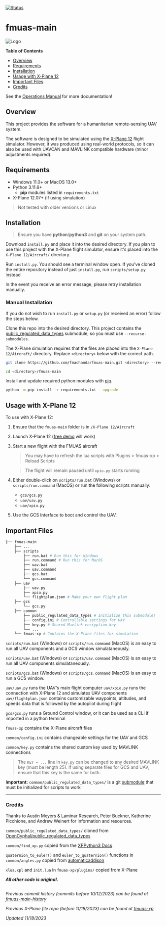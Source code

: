 [![Status](https://img.shields.io/badge/status-Development-orange)](https://trello.com/b/E168SpHn/fmuas)

# fmuas-main
![Logo](https://github.com/fmachanda/fmuas-main/blob/master/fmuas_logo.png?raw=true)


**Table of Contents**
* [Overview](#overview)
* [Requirements](#requirements)
* [Installation](#installation)
* [Usage with X-Plane 12](#usage-with-x-plane-12)
* [Important Files](#important-files)
* [Credits](#credits)

See the [Operations Manual][flight-manual-link] for more documentation!

## Overview
This project provides the software for a humanitarian remote-sensing UAV system.  

The software is designed to be simulated using the [X-Plane 12][xplane-link] flight simulator. However, it was produced using real-world protocols, so  it can also be used with UAVCAN and MAVLINK compatible hardware (minor adjustments required).

## Requirements
* Windows 11.0+ or MacOS 13.0+
* Python 3.11.6+
    * **pip** modules listed in `requirements.txt`
* X-Plane 12.07+ (if using simulation)

> Not tested with older versions or Linux

## Installation

> Ensure you have **python**/**python3** and **git** on your system path.

Download `install.py` and place it into the desired directory. If you plan to use this project with the X-Plane flight simulator, ensure it's placed into the `X-Plane 12/Aircraft/` directory.

Run `install.py`. You should see a terminal window open. If you've cloned the entire repository instead of just `install.py`, run `scripts/setup.py` instead

In the event you receive an error message, please retry installation manually.

### Manual Installation

If you do not wish to run `install.py` or `setup.py` (or received an error) follow the steps below.

Clone this repo into the desired directory. This project contains the [public_regulated_data_types][prdt-link] submodule, so you must use `--recurse-submodules`.

The X-Plane simulation requires that the files are placed into the `X-Plane 12/Aircraft/` directory. Replace `<directory>` below with the correct path.

```bash
git clone https://github.com/fmachanda/fmuas-main.git <directory> --recurse-submodules

cd <directory>/fmuas-main
```

Install and update required python modules with [pip](https://pip.pypa.io/en/stable/installation/).

```bash
python -m pip install -r requirements.txt --upgrade
```

## Usage with X-Plane 12

To use with X-Plane 12:

1. Ensure that the `fmuas-main` folder is in `/X-Plane 12/Aircraft`

2. Launch X-Plane 12 ([free demo][xplane-link] will work)

3. Start a new flight with the FMUAS aircraft

    > You may have to refresh the lua scripts with Plugins > fmuas-xp > Reload Scripts

    > The flight will remain paused until `xpio.py` starts running

4. Either double-click on `scripts/run.bat` (Windows) or `scripts/run.command` (MacOS) or run the following scripts manually:
    * `gcs/gcs.py`
    * `uav/uav.py`
    * `uav/xpio.py`

5. Use the GCS Interface to boot and control the UAV.

## Important Files

```bash
├── fmuas-main 
    ├── ...
    ├── scripts
        ├── run.bat # Run this for Windows
        ├── run.command # Run this for MacOS
        ├── uav.bat
        ├── uav.command
        ├── gcs.bat
        └── gcs.command
    ├── uav
        ├── uav.py
        ├── xpio.py
        └── flightplan.json # Make your own flight plan
    ├── gcs
        └── gcs.py
    ├── common
        ├── public_regulated_data_types # Initialize this submodule!
        ├── config.ini # Controllable settings for UAV
        ├── key.py # Shared Mavlink encryption key
        └── ...
    └── fmuas-xp # Contains the X-Plane files for simulation
```

`scripts/run.bat` (Windows) or `scripts/run.command` (MacOS) is an easy to run all UAV components and a GCS window simulataneously.

`scripts/uav.bat` (Windows) or `scripts/uav.command` (MacOS) is an easy to run all UAV components simulataneously.

`scripts/gcs.bat` (Windows) or `scripts/gcs.command` (MacOS) is an easy to run a GCS window.

`uav/uav.py` runs the UAV's main flight computer
`uav/xpio.py` runs the connection with X-Plane 12 and simulates UAV components
`uav/flightplan.json` contains customizable waypoints, altitudes, and speeds data that is followed by the autopilot during flight

`gcs/gcs.py` runs a Ground Control window, or it can be used as a CLI if imported in a python terminal

`fmuas-xp` contains the X-Plane aircraft files

`common/config.ini` contains changeable settings for the UAV and GCS  

`common/key.py` contains the shared custom key used by MAVLINK connections
> The `KEY = ...` line in `key.py` can be changed to any desired MAVLINK key (must be length 25). If using separate files for GCS and UAV, ensure that this key is the same for both.  

**Important:** `common/public_regulated_data_types/` is a git [submodule][prdt-link] that must be initialized for scripts to work

---
### Credits

Thanks to Austin Meyers & Laminar Research, Peter Buckner, Katherine Picchione, and Andrew Weinert for information and resources.

`common/public_regulated_data_types/` cloned from [OpenCyphal/public_regulated_data_types][prdt-link]

`common/find_xp.py` copied from the [XPPython3 Docs](https://xppython3.readthedocs.io/en/latest/_static/find_xp.py)  

`quaternion_to_euler()` and `euler_to_quaternion()` functions in `common/angles.py` copied from [automaticaddison](https://automaticaddison.com)

`xlua.xpl` and `init.lua` in `fmuas-xp/plugins/` copied from X-Plane

***All  other code is original.***

##

*Previous commit history (commits before 10/12/2023) can be found at [fmuas-main-history](https://github.com/fmachanda/fmuas-main-history)*

*Previous X-Plane file repo (before 11/18/2023) can be found at [fmuas-xp][fmuas-xp-link]*

*Updated 11/18/2023*


[prdt-link]: https://github.com/OpenCyphal/public_regulated_data_types
[xplane-link]: https://www.x-plane.com/desktop/try-it/
[fmuas-xp-link]: https://github.com/fmachanda/fmuas-xp
[flight-manual-link]: https://drive.google.com/drive/folders/1hSJ1H_jyYHaTRjBD8h9e2u8aRmqUiNN7?usp=drive_link